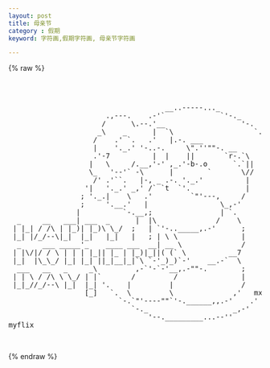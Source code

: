 ```yaml
---
layout: post
title: 母亲节
category : 假期
keyword: 字符画,假期字符画, 母亲节字符画

---
```

{% raw %}
<pre>



                                     __..-----..._
                       .,---.    .-'`             `'-._
                      /      \.--.'__                  '-.
                     _\    _      |  `\                   `.
                    /    .' `.   .'   |.-. ___              `.
                    |    '._.' '-..-.     \".''""-. __        '
                    .'-7          |  |    ||       `r-.`\      `.
                   |   \     /.__,'-' ,_.'-b-.o      `.`||       \
                   \_   '--'` -\      |        `       \//        \
                    /' .'``.   |-, _ .-. '._.'          |          .
                  '|   '._.' _,' /` `t  `'.             |          ;
                 ; '._.|    \   .'         `"'---,     /           ;
                 ;     '.__.'   |                 \_,-'             |
                |          `-.__,;                | `.              |
  _     __   ___| ___  _      |  |\              /    \             |
 | |_| / /\ | |_)| |_)\ \_/  ;   | `'-.._____,.-'      ;           ;
 |_| |/_/--\|_|  |_|   |_|   |   ; | \ \               |           ;
  _     ___ _____'_    ____ ___  __| __ \              /           `
 | |\/|/ / \ | | | |_|| |_ | |_)|_||( (` \          __7           /
 |_|  |\_\_/ |_| |_| ||_|__|_|`\ `-'_)_)`-'    __.-`  \          /
  ___   __   _     _\         ,-`'-`-'__,.-""-.        ;        /
 | | \ / /\ \ \_/ | |`       /         /               |       '
 |_|_//_/--\ |_|  |_| '.    |         |                /     /'
                  [_]   `.  \         \              ,'   mx'
                          `-.`"'----""`'-.______,,.-'    .'
                             `-._                    _,-'
                                 '--._________...--''
myflix 

 </pre>
{% endraw %}

